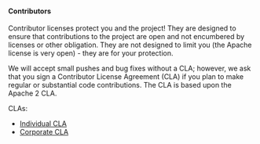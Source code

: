#### Contributors

Contributor licenses protect you and the project!  They are designed to ensure that contributions to the project are open and not encumbered by licenses or other obligation.  They are not designed to limit you (the Apache license is very open) - they are for your protection.

We will accept small pushes and bug fixes without a CLA; however, we ask that you sign a Contributor License Agreement (CLA) if you plan to make regular or substantial code contributions.  The CLA is based upon the Apache 2 CLA.

CLAs:

* [Individual CLA](https://github.com/crowbar/crowbar/blob/master/license/Corporate%20Contributor%20License%20Agreement.pdf)
* [Corporate CLA](https://github.com/crowbar/crowbar/blob/master/license/Individual%20License%20Agreement.pdf)
